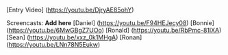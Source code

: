 [Entry Video] (https://youtu.be/DjryAE85ohY)

Screencasts:
**Add here**
[Daniel] (https://youtu.be/F94HEJecy08)
[Bonnie] (https://youtu.be/6MwGBgZ7UOo)
[Ronald] (https://youtu.be/RbPmc-81lXA)
[Sean]   (https://youtu.be/xxz_0k1MHgA)
[Ronan] (https://youtu.be/LNn78N5Eukw)
